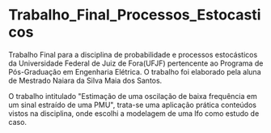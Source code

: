 # Trabalho_Final_Processos_Estocasticos
Trabalho Final para a disciplina de probabilidade e processos estocásticos da Universidade Federal de Juiz de Fora(UFJF) pertencente ao Programa de Pós-Graduação em Engenharia Elétrica. O trabalho foi elaborado pela aluna de Mestrado Naiara da Silva Maia dos Santos.

O trabalho intitulado "Estimação de uma oscilação de baixa frequência em um sinal estraído de uma PMU", trata-se uma aplicação prática conteúdos vistos na disciplina, onde escolhi a modelagem de uma lfo como estudo de caso.
